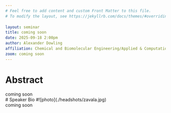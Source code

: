 ```yaml
---
# Feel free to add content and custom Front Matter to this file.
# To modify the layout, see https://jekyllrb.com/docs/themes/#overriding-theme-defaults

layout: seminar
title: coming soon
date: 2025-09-18 2:00pm
author: Alexander Dowling
affiliation: Chemical and Biomolecular Engineering/Applied & Computational Mathematics & Statistics, University of Notre Dame
zoom: coming soon
---
```

# Abstract
<div style="text-align: justify;">
coming soon
</div>
# Speaker Bio
#![photo](./headshots/zavala.jpg)
<div style="text-align: justify;">
coming soon
</div>

